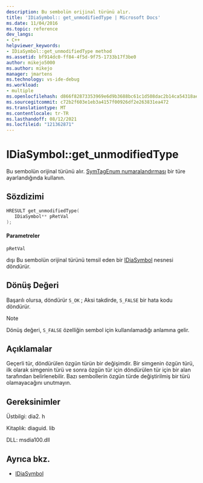 ```yaml
---
description: Bu sembolün orijinal türünü alır.
title: 'IDiaSymbol:: get_unmodifiedType | Microsoft Docs'
ms.date: 11/04/2016
ms.topic: reference
dev_langs:
- C++
helpviewer_keywords:
- IDiaSymbol::get_unmodifiedType method
ms.assetid: bf914dc0-ff84-4f5d-9f75-1733b17f3be0
author: mikejo5000
ms.author: mikejo
manager: jmartens
ms.technology: vs-ide-debug
ms.workload:
- multiple
ms.openlocfilehash: d866f82873353969e6d9b3688bc61c1d508dac2b14ca54318ae877eb770fbe27
ms.sourcegitcommit: c72b2f603e1eb3a4157f00926df2e263831ea472
ms.translationtype: MT
ms.contentlocale: tr-TR
ms.lasthandoff: 08/12/2021
ms.locfileid: "121362871"
---
```

# <a name="idiasymbolget_unmodifiedtype"></a>IDiaSymbol::get_unmodifiedType
Bu sembolün orijinal türünü alır. [SymTagEnum numaralandırması](../../debugger/debug-interface-access/symtagenum.md) bir türe ayarlandığında kullanın.

## <a name="syntax"></a>Sözdizimi

```C++
HRESULT get_unmodifiedType( 
   IDiaSymbol** pRetVal
);
```

#### <a name="parameters"></a>Parametreler
 `pRetVal`

dışı Bu sembolün orijinal türünü temsil eden bir [IDiaSymbol](../../debugger/debug-interface-access/idiasymbol.md) nesnesi döndürür.

## <a name="return-value"></a>Dönüş Değeri
 Başarılı olursa, döndürür `S_OK` ; Aksi takdirde, `S_FALSE` bir hata kodu döndürür.

> [!NOTE]
> Dönüş değeri, `S_FALSE` özelliğin sembol için kullanılamadığı anlamına gelir.

## <a name="remarks"></a>Açıklamalar
 Geçerli tür, döndürülen özgün türün bir değişimdir. Bir simgenin özgün türü, ilk olarak simgenin türü ve sonra özgün tür için döndürülen tür için bir alan tarafından belirlenebilir. Bazı sembollerin özgün türde değiştirilmiş bir türü olamayacağını unutmayın.

## <a name="requirements"></a>Gereksinimler
 Üstbilgi: dia2. h

 Kitaplık: diaguid. lib

 DLL: msdia100.dll

## <a name="see-also"></a>Ayrıca bkz.
- [IDiaSymbol](../../debugger/debug-interface-access/idiasymbol.md)
